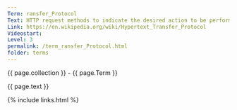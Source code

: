 ```yaml
---
Term: ransfer_Protocol
Text: HTTP request methods to indicate the desired action to be performed on the identified resource 
Link: https://en.wikipedia.org/wiki/Hypertext_Transfer_Protocol
Videostart: 
Level: 3
permalink: /term_ransfer_Protocol.html
folder: terms
---
```


{{ page.collection }} - {{ page.Term }}

   {{ page.text }}


 {% include links.html %} 
